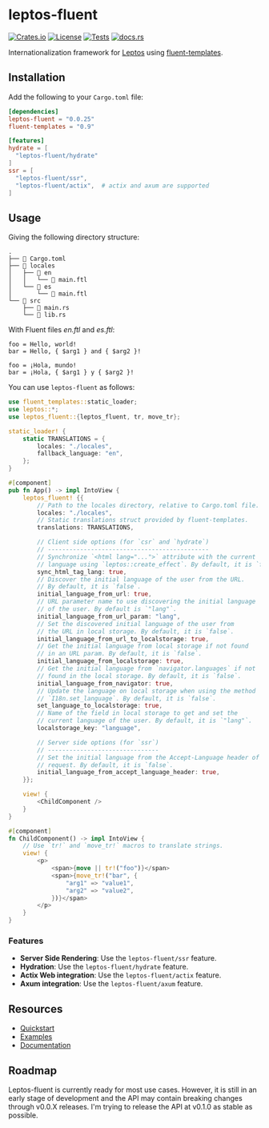# leptos-fluent

<!-- This file has been autogenerated.
To update it, change the content of `leptos-fluent/src/lib.rs`
and run `pre-commit run -a cargo-readme`
-->

[![Crates.io](https://img.shields.io/crates/v/leptos-fluent)](https://crates.io/crates/leptos-fluent)
[![License](https://img.shields.io/crates/l/leptos-fluent?logo=mit)](https://github.com/mondeja/leptos-fluent/blob/master/LICENSE.md)
[![Tests](https://img.shields.io/github/actions/workflow/status/mondeja/leptos-fluent/ci.yml?label=tests&logo=github)](https://github.com/mondeja/leptos-fluent/actions)
[![docs.rs](https://img.shields.io/docsrs/leptos-fluent?logo=docs.rs)][documentation]

Internationalization framework for [Leptos] using [fluent-templates].

## Installation

Add the following to your `Cargo.toml` file:

```toml
[dependencies]
leptos-fluent = "0.0.25"
fluent-templates = "0.9"

[features]
hydrate = [
  "leptos-fluent/hydrate"
]
ssr = [
  "leptos-fluent/ssr",
  "leptos-fluent/actix",  # actix and axum are supported
]
```

## Usage

Giving the following directory structure:

```plaintext
.
├── 📄 Cargo.toml
├── 📁 locales
│   ├── 📁 en
│   │   └── 📄 main.ftl
│   └── 📁 es
│       └── 📄 main.ftl
└── 📁 src
    ├── 📄 main.rs
    └── 📄 lib.rs
```

With Fluent files _en.ftl_ and _es.ftl_:

```ftl
foo = Hello, world!
bar = Hello, { $arg1 } and { $arg2 }!
```

```ftl
foo = ¡Hola, mundo!
bar = ¡Hola, { $arg1 } y { $arg2 }!
```

You can use `leptos-fluent` as follows:

```rust
use fluent_templates::static_loader;
use leptos::*;
use leptos_fluent::{leptos_fluent, tr, move_tr};

static_loader! {
    static TRANSLATIONS = {
        locales: "./locales",
        fallback_language: "en",
    };
}

#[component]
pub fn App() -> impl IntoView {
    leptos_fluent! {{
        // Path to the locales directory, relative to Cargo.toml file.
        locales: "./locales",
        // Static translations struct provided by fluent-templates.
        translations: TRANSLATIONS,

        // Client side options (for `csr` and `hydrate`)
        // ---------------------------------------------
        // Synchronize `<html lang="...">` attribute with the current
        // language using `leptos::create_effect`. By default, it is `false`.
        sync_html_tag_lang: true,
        // Discover the initial language of the user from the URL.
        // By default, it is `false`.
        initial_language_from_url: true,
        // URL parameter name to use discovering the initial language
        // of the user. By default is `"lang"`.
        initial_language_from_url_param: "lang",
        // Set the discovered initial language of the user from
        // the URL in local storage. By default, it is `false`.
        initial_language_from_url_to_localstorage: true,
        // Get the initial language from local storage if not found
        // in an URL param. By default, it is `false`.
        initial_language_from_localstorage: true,
        // Get the initial language from `navigator.languages` if not
        // found in the local storage. By default, it is `false`.
        initial_language_from_navigator: true,
        // Update the language on local storage when using the method
        // `I18n.set_language`. By default, it is `false`.
        set_language_to_localstorage: true,
        // Name of the field in local storage to get and set the
        // current language of the user. By default, it is `"lang"`.
        localstorage_key: "language",

        // Server side options (for `ssr`)
        // -------------------------------
        // Set the initial language from the Accept-Language header of the
        // request. By default, it is `false`.
        initial_language_from_accept_language_header: true,
    }};

    view! {
        <ChildComponent />
    }
}

#[component]
fn ChildComponent() -> impl IntoView {
    // Use `tr!` and `move_tr!` macros to translate strings.
    view! {
        <p>
            <span>{move || tr!("foo")}</span>
            <span>{move_tr!("bar", {
                "arg1" => "value1",
                "arg2" => "value2",
            })}</span>
        </p>
    }
}
```

### Features

- **Server Side Rendering**: Use the `leptos-fluent/ssr` feature.
- **Hydration**: Use the `leptos-fluent/hydrate` feature.
- **Actix Web integration**: Use the `leptos-fluent/actix` feature.
- **Axum integration**: Use the `leptos-fluent/axum` feature.

## Resources

- [Quickstart]
- [Examples]
- [Documentation]

## Roadmap

Leptos-fluent is currently ready for most use cases. However, it is still in an
early stage of development and the API may contain breaking changes through
v0.0.X releases. I'm trying to release the API at v0.1.0 as stable as possible.

[leptos]: https://leptos.dev/
[fluent-templates]: https://github.com/XAMPPRocky/fluent-templates
[quickstart]: https://docs.rs/leptos-fluent/latest/leptos_fluent/macro.leptos_fluent.html
[examples]: https://github.com/mondeja/leptos-fluent/tree/master/examples
[documentation]: https://docs.rs/leptos-fluent
